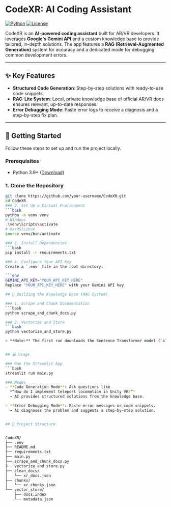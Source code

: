 # CodeXR: AI Coding Assistant

[![Python](https://img.shields.io/badge/python-3.9+-blue)](https://www.python.org/)
[![License](https://img.shields.io/badge/license-MIT-green)](LICENSE)

CodeXR is an **AI-powered coding assistant** built for AR/VR developers. It leverages **Google's Gemini API** and a custom knowledge base to provide tailored, in-depth solutions. The app features a **RAG (Retrieval-Augmented Generation)** system for accuracy and a dedicated mode for debugging common development errors.

---

## ✨ Key Features

- **Structured Code Generation**: Step-by-step solutions with ready-to-use code snippets.  
- **RAG-Lite System**: Local, private knowledge base of official AR/VR docs ensures relevant, up-to-date responses.  
- **Error Debugging Mode**: Paste error logs to receive a diagnosis and a step-by-step fix plan.  

---

## 🚀 Getting Started

Follow these steps to set up and run the project locally.

### Prerequisites

- Python 3.9+ ([Download](https://www.python.org/downloads/))  

### 1. Clone the Repository

```bash
git clone https://github.com/your-username/CodeXR.git
cd CodeXR
### 2. Set Up a Virtual Environment
```bash
python -m venv venv
# Windows
.\venv\Scripts\activate
# macOS/Linux
source venv/bin/activate

### 3. Install Dependencies
```bash
pip install -r requirements.txt

### 4. Configure Your API Key
Create a `.env` file in the root directory:

```env
GEMINI_API_KEY="YOUR_API_KEY_HERE"
Replace "YOUR_API_KEY_HERE" with your Gemini API key.

## 🧠 Building the Knowledge Base (RAG System)

### 1. Scrape and Chunk Documentation
```bash
python scrape_and_chunk_docs.py

### 2. Vectorize and Store
```bash
python vectorize_and_store.py

> **Note:** The first run downloads the Sentence Transformer model (`all-MiniLM-L6-v2`), which may take a few minutes.


## 💻 Usage

### Run the Streamlit App
```bash
streamlit run main.py

### Modes
- **Code Generation Mode**: Ask questions like  
  *“How do I implement teleport locomotion in Unity VR?”*  
  → AI provides structured solutions from the knowledge base.

- **Error Debugging Mode**: Paste error messages or code snippets.  
  → AI diagnoses the problem and suggests a step-by-step solution.


## 📂 Project Structure


CodeXR/
├── .env
├── README.md
├── requirements.txt
├── main.py
├── scrape_and_chunk_docs.py
├── vectorize_and_store.py
├── clean_docs/
│   └── xr_docs.json
├── chunks/
│   └── xr_chunks.json
└── vector_store/
    ├── docs.index
    └── metadata.json